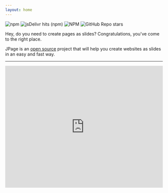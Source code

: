 ```yaml
---
layout: home
---
```


![npm](https://img.shields.io/npm/v/jpage?color=1c2c4d&style=flat-square&label=version) ![jsDelivr hits (npm)](https://img.shields.io/jsdelivr/npm/hy/jpage?color=1c2c4d&style=flat-square) ![NPM](https://img.shields.io/npm/l/jpage?color=1c2c4d&style=flat-square) ![GitHub Repo stars](https://img.shields.io/github/stars/pedro-isacss/jpage?color=%231c2c4d&style=flat-square)

Hey, do you need to create pages as slides? Congratulations, you've come to the right place. 

JPage is an [open source](https://github.com/pedro-isacss/jpage) project that will help you create websites as slides in an easy and fast way.

<!-- Since JPage doesn't depend on any external libraries, all you need to do to get started is import some JavaScript and some CSS. -->

<!-- [![GitHub](https://img.shields.io/badge/github-%23121011.svg?style=for-the-badge&logo=github&logoColor=white)](https://github.com/pedro-isacss/jpage) -->

* * *

<iframe height="390" style="width: 100%;" scrolling="no" title="JPage" src="https://codepen.io/ss-pedroisac/embed/wvPGqPV?default-tab=html%2Cresult&editable=true&theme-id=dark" frameborder="no" loading="lazy" allowtransparency="true" allowfullscreen="true">
  See the Pen <a href="https://codepen.io/ss-pedroisac/pen/wvPGqPV">
  JPage</a> by Pedro Isac (<a href="https://codepen.io/ss-pedroisac">@ss-pedroisac</a>)
  on <a href="https://codepen.io">CodePen</a>.
</iframe>

<!-- #### Why use JPage?
- Created only with JavaScript and CSS
- jpage provides fluid interactivity to the user. -->